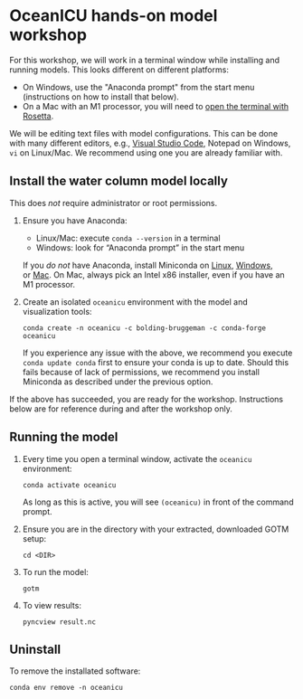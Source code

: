 # OceanICU hands-on model workshop

For this workshop, we will work in a terminal window while installing and running models. This looks different on different platforms:
* On Windows, use the "Anaconda prompt" from the start menu (instructions on how to install that below).
* On a Mac with an M1 processor, you will need to [open the terminal with Rosetta](https://www.byran.tech/html/how-to-make-a-rosetta-2-emulated-x86-terminal-on-arm-apple-silicon-chips.html).

We will be editing text files with model configurations. This can be done with many different editors, e.g., [Visual Studio Code](https://code.visualstudio.com/), Notepad on Windows, `vi` on Linux/Mac. We recommend using one you are already familiar with.

## Install the water column model locally

This does *not* require administrator or root permissions.

1. Ensure you have Anaconda:
   - Linux/Mac: execute `conda --version` in a terminal
   - Windows: look for “Anaconda prompt” in the start menu

   If you *do not* have Anaconda, install Miniconda on [Linux](https://conda.io/projects/conda/en/stable/user-guide/install/linux.html), [Windows](https://conda.io/projects/conda/en/stable/user-guide/install/windows.html), or [Mac](https://conda.io/projects/conda/en/stable/user-guide/install/macos.html). On Mac, always pick an Intel x86 installer, even if you have an M1 processor.

2. Create an isolated `oceanicu` environment with the model and visualization tools:
    ```
    conda create -n oceanicu -c bolding-bruggeman -c conda-forge oceanicu
    ```
    If you experience any issue with the above, we recommend you execute `conda update conda` first to ensure your conda is up to date.
    Should this fails because of lack of permissions, we recommend you install Miniconda as described under the previous option.


If the above has succeeded, you are ready for the workshop.
Instructions below are for reference during and after the workshop only.

## Running the model

1. Every time you open a terminal window, activate the `oceanicu` environment:
   ```
   conda activate oceanicu
   ```
   As long as this is active, you will see `(oceanicu)` in front of the command prompt.

2. Ensure you are in the directory with your extracted, downloaded GOTM setup:
   ```
   cd <DIR>
   ```

3. To run the model:
   ```
   gotm
   ```

4. To view results:
   ```
   pyncview result.nc
   ```

## Uninstall

To remove the installated software:

```
conda env remove -n oceanicu
```